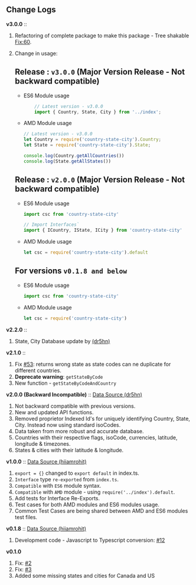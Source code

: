 Change Logs
---------------
**v3.0.0** :: 
1. Refactoring of complete package to make this package - Tree shakable [Fix:60](https://github.com/harpreetkhalsagtbit/country-state-city/issues/60).
2. Change in usage:

    ## Release : `v3.0.0` (Major Version Release - Not backward compatible)
    - ES6 Module usage
    
        ```js
            // Latest version - v3.0.0
            import { Country, State, City } from '../index';
        ```

    - AMD Module usage
    
        ```js
        // Latest version - v3.0.0
        let Country = require('country-state-city').Country;
        let State = require('country-state-city').State;

        console.log(Country.getAllCountries())
        console.log(State.getAllStates())
        ```

    ## Release : `v2.0.0` (Major Version Release - Not backward compatible)
    - ES6 Module usage
    
        ```js
        import csc from 'country-state-city'

        // Import Interfaces`
        import { ICountry, IState, ICity } from 'country-state-city'
        ```
    - AMD Module usage
    
        ```js
        let csc = require('country-state-city').default
        ```


    ## For versions `v0.1.8 and below`

    - ES6 Module usage
    
        ```js
        import csc from 'country-state-city'
        ```

    - AMD Module usage
    
        ```js
        let csc = require('country-state-city')
        ```

**v2.2.0** :: 

1. State, City Database update by [(dr5hn)](https://github.com/dr5hn/countries-states-cities-database)

**v2.1.0** :: 

1. Fix [#53](https://github.com/harpreetkhalsagtbit/country-state-city/issues/53): returns wrong state as state codes can ne duplicate for different countries.
2. **Deprecate warning**: `getStateByCode`
3. New function - `getStateByCodeAndCountry`

**v2.0.0 (Backward Incompatible)** :: [Data Source (dr5hn)](https://github.com/dr5hn/countries-states-cities-database)

1. Not backward compatible with previous versions.
2. New and updated API functions.
3. Removed proprietor Indexed Id's for uniquely identifying Country, State, City. Instead now using standard isoCodes.
4. Data taken from more robust and accurate database.
5. Countries with their respective flags, isoCode, currencies, latitude, longitude & timezones.
6. States & cities with their latitude & longitude.

**v1.0.0** :: [Data Source (hiiamrohit)](https://github.com/hiiamrohit/Countries-States-Cities-database)
1. `export = {}` changed to `export default` in index.ts.
2. `Interface` type `re-exported` from `index.ts`.
3. `Compatible` with `ES6` module syntax.
4. `Compatible` with `AMD` module - using `require('../index').default`.
5. Add tests for Interface Re-Exports.
6. Test cases for both AMD modules and ES6 modules usage.
7. Common Test Cases are being shared between AMD and ES6 modules test files.

**v0.1.8** :: [Data Source (hiiamrohit)](https://github.com/hiiamrohit/Countries-States-Cities-database)
1. Development code - Javascript to Typescript conversion: [#12](https://github.com/harpreetkhalsagtbit/country-state-city/pull/12)

**v0.1.0**
1. Fix: [#2](https://github.com/harpreetkhalsagtbit/country-state-city/issues/2)
2. Fix: [#3](https://github.com/harpreetkhalsagtbit/country-state-city/issues/3)
3. Added some missing states and cities for Canada and US
